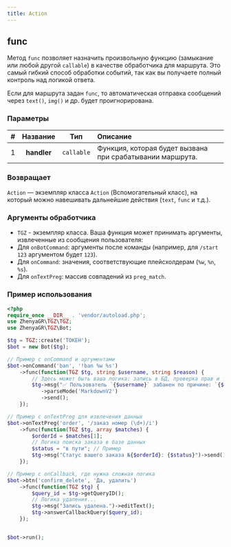 ```yaml
---
title: Action
---
```


## func
Метод `func` позволяет назначить произвольную функцию (замыкание или любой другой `callable`) в качестве обработчика для маршрута. Это самый гибкий способ обработки событий, так как вы получаете полный контроль над логикой ответа.

Если для маршрута задан `func`, то автоматическая отправка сообщений через `text()`, `img()` и др. будет проигнорирована.

### Параметры
| # |  Название   |    Тип     | Описание                                                  |
|:-:|:-----------:|:----------:|:----------------------------------------------------------|
| 1 | **handler** | `callable` | Функция, которая будет вызвана при срабатывании маршрута. |

### Возвращает
`Action` — экземпляр класса `Action` (Вспомогательный класс), на который можно навешивать дальнейшие действия (`text`, `func` и т.д.).

### Аргументы обработчика
- `TGZ` - экземпляр класса.
Ваша функция может принимать аргументы, извлеченные из сообщения пользователя:
- Для `onBotCommand`: аргументы после команды (например, для `/start 123` аргументом будет `123`).
- Для `onCommand`: значения, соответствующие плейсхолдерам (`%w`, `%n`, `%s`).
- Для `onTextPreg`: массив совпадений из `preg_match`.

### Пример использования
```php
<?php
require_once __DIR__ . 'vendor/autoload.php';
use ZhenyaGR\TGZ\TGZ;
use ZhenyaGR\TGZ\Bot;

$tg = TGZ::create('ТОКЕН');
$bot = new Bot($tg);

// Пример с onCommand и аргументами
$bot->onCommand('ban', '!ban %w %s')
    ->func(function(TGZ $tg, string $username, string $reason) {
        // Здесь может быть ваша логика: запись в БД, проверка прав и т.д.
        $tg->msg("✅ Пользователь `{$username}` забанен по причине: `{$reason}`")
           ->parseMode('MarkdownV2')
           ->send();
    });

// Пример с onTextPreg для извлечения данных
$bot->onTextPreg('order', '/заказ номер (\d+)/i')
    ->func(function(TGZ $tg, array $matches) {
        $orderId = $matches[1];
        // Логика поиска заказа в базе данных
        $status = "в пути"; // Пример
        $tg->msg("Статус вашего заказа №{$orderId}: {$status}")->send();
    });

// Пример с onCallback, где нужна сложная логика
$bot->btn('confirm_delete', 'Да, удалить')
    ->func(function(TGZ $tg) {
        $query_id = $tg->getQueryID();
        // Логика удаления...
        $tg->msg("Запись удалена.")->editText();
        $tg->answerCallbackQuery($query_id);
    });


$bot->run();
```